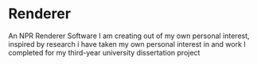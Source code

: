 # Renderer
An NPR Renderer Software I am creating out of my own personal interest, inspired by research i have taken my own personal interest in and work I completed for my third-year university dissertation project
